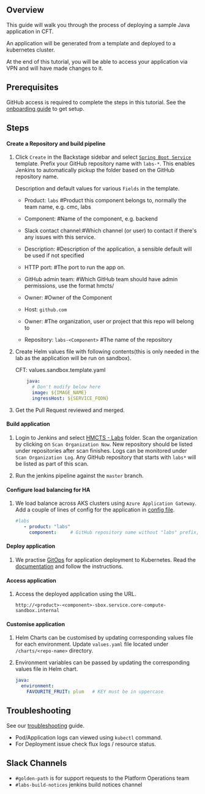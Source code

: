 ## Overview

This guide will walk you through the process of deploying a sample Java application in CFT.

An application will be generated from a template and deployed to a kubernetes cluster.

At the end of this tutorial, you will be able to access your application via VPN and will have made changes to it.

## Prerequisites

GitHub access is required to complete the steps in this tutorial. See the [onboarding guide](https://hmcts.github.io/onboarding/team/github.html#github) to get setup.


## Steps

#### Create a Repository and build pipeline

1. Click `Create` in the Backstage sidebar and select [`Spring Boot Service`](https://backstage.platform.hmcts.net/create) template. Prefix your GitHub repository name with `labs-*`. This enables Jenkins to automatically pickup the folder based on the GitHub repository name.
   
   Description and default values for various `Fields` in the template.
   
   - Product:  `labs`        #Product this component belongs to, normally the team name, e.g. cmc, labs
    
   - Component:            #Name of the component, e.g. backend
    
   - Slack contact channel:#Which channel (or user) to contact if there's any issues with this service.
    
   - Description:          #Description of the application, a sensible default will be used if not specified
    
   - HTTP port:            #The port to run the app on.
    
   - GitHub admin team:    #Which GitHub team should have admin permissions, use the format hmcts/<team-id>
   
   - Owner:                #Owner of the Component
   
   - Host:  `github.com`
   
   - Owner:                #The organization, user or project that this repo will belong to
   
   - Repository: `labs-<Component>`     #The name of the repository
   
    
2. Create Helm values file with following contents(this is only needed in the lab as the application will be run on sandbox).

   CFT: values.sandbox.template.yaml

    ```yaml
        java:
          # Don't modify below here
          image: ${IMAGE_NAME}
          ingressHost: ${SERVICE_FQDN}
    ```
   
3. Get the Pull Request reviewed and merged.

#### Build application

1. Login to Jenkins and select [HMCTS - Labs](https://sandbox-build.platform.hmcts.net/job/HMCTS_Sandbox_LABS/) folder.
Scan the organization by clicking on `Scan Organization Now`.
New repository should be listed under repositories after scan finishes.
Logs can be monitored under `Scan Organization Log`.
Any GitHub repository that starts with `labs*` will be listed as part of this scan.


2. Run the jenkins pipeline against the `master` branch.

#### Configure load balancing for HA

1. We load balance across AKS clusters using `Azure Application Gateway`. Add a couple of lines of config for the application in [config file](https://github.com/hmcts/azure-platform-terraform/blob/master/environments/sbox/backend_lb_config.yaml).

   ```yaml
   #labs
      - product: "labs"
        component:     # GitHub repository name without "labs" prefix, e.g. `mohanay`
   ```
     
#### Deploy application

1. We practise [GitOps](https://www.weave.works/technologies/gitops/) for application deployment to Kubernetes.
   Read the [documentation]( https://github.com/hmcts/cnp-flux-config/blob/master/docs/app-deployment-v2.md) and follow the instructions.

#### Access application

1. Access the deployed application using the URL.

   ```
   http://<product>-<component>-sbox.service.core-compute-sandbox.internal 
   ```  
   
#### Customise application

1. Helm Charts can be customised by updating corresponding values file for each environment. Update `values.yaml` file located under `/charts/<repo-name>` directory.  
 
2. Environment variables can be passed by updating the corresponding values file in Helm chart. 
 
   ```yaml
   java:
     environment:
       FAVOURITE_FRUIT: plum   # KEY must be in uppercase
   ```

## Troubleshooting

See our [troubleshooting](https://hmcts.github.io/ways-of-working/troubleshooting/#troubleshooting-issues) guide.

 - Pod/Application logs can viewed using `kubectl` command.
 - For Deployment issue check flux logs / resource status.  
        

## Slack Channels

- `#golden-path` is for support requests to the Platform Operations team
- `#labs-build-notices` jenkins build notices channel
